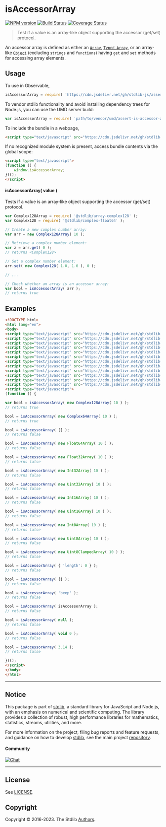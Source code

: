 <!--

@license Apache-2.0

Copyright (c) 2022 The Stdlib Authors.

Licensed under the Apache License, Version 2.0 (the "License");
you may not use this file except in compliance with the License.
You may obtain a copy of the License at

   http://www.apache.org/licenses/LICENSE-2.0

Unless required by applicable law or agreed to in writing, software
distributed under the License is distributed on an "AS IS" BASIS,
WITHOUT WARRANTIES OR CONDITIONS OF ANY KIND, either express or implied.
See the License for the specific language governing permissions and
limitations under the License.

-->

# isAccessorArray

[![NPM version][npm-image]][npm-url] [![Build Status][test-image]][test-url] [![Coverage Status][coverage-image]][coverage-url] <!-- [![dependencies][dependencies-image]][dependencies-url] -->

> Test if a value is an array-like object supporting the accessor (get/set) protocol.

<section class="intro">

An accessor array is defined as either an [`Array`][mdn-array], [`Typed Array`][mdn-typed-array], or an array-like [`Object`][mdn-object] (excluding `strings` and `functions`) having `get` and `set` methods for accessing array elements.

</section>

<!-- ./intro -->



<section class="usage">

## Usage

To use in Observable,

```javascript
isAccessorArray = require( 'https://cdn.jsdelivr.net/gh/stdlib-js/assert-is-accessor-array@v0.0.1-umd/browser.js' )
```

To vendor stdlib functionality and avoid installing dependency trees for Node.js, you can use the UMD server build:

```javascript
var isAccessorArray = require( 'path/to/vendor/umd/assert-is-accessor-array/index.js' )
```

To include the bundle in a webpage,

```html
<script type="text/javascript" src="https://cdn.jsdelivr.net/gh/stdlib-js/assert-is-accessor-array@v0.0.1-umd/browser.js"></script>
```

If no recognized module system is present, access bundle contents via the global scope:

```html
<script type="text/javascript">
(function () {
    window.isAccessorArray;
})();
</script>
```

#### isAccessorArray( value )

Tests if a value is an array-like object supporting the accessor (get/set) protocol.

```javascript
var Complex128Array = require( '@stdlib/array-complex128' );
var Complex128 = require( '@stdlib/complex-float64' );

// Create a new complex number array:
var arr = new Complex128Array( 10 );

// Retrieve a complex number element:
var z = arr.get( 0 );
// returns <Complex128>

// Set a complex number element:
arr.set( new Complex128( 1.0, 1.0 ), 0 );

// ...

// Check whether an array is an accessor array:
var bool = isAccessorArray( arr );
// returns true
```

</section>

<!-- /.usage -->

<section class="examples">

## Examples

<!-- eslint-disable object-curly-newline -->

<!-- eslint no-undef: "error" -->

```html
<!DOCTYPE html>
<html lang="en">
<body>
<script type="text/javascript" src="https://cdn.jsdelivr.net/gh/stdlib-js/array-int8@umd/browser.js"></script>
<script type="text/javascript" src="https://cdn.jsdelivr.net/gh/stdlib-js/array-uint8@umd/browser.js"></script>
<script type="text/javascript" src="https://cdn.jsdelivr.net/gh/stdlib-js/array-uint8c@umd/browser.js"></script>
<script type="text/javascript" src="https://cdn.jsdelivr.net/gh/stdlib-js/array-int16@umd/browser.js"></script>
<script type="text/javascript" src="https://cdn.jsdelivr.net/gh/stdlib-js/array-uint16@umd/browser.js"></script>
<script type="text/javascript" src="https://cdn.jsdelivr.net/gh/stdlib-js/array-int32@umd/browser.js"></script>
<script type="text/javascript" src="https://cdn.jsdelivr.net/gh/stdlib-js/array-uint32@umd/browser.js"></script>
<script type="text/javascript" src="https://cdn.jsdelivr.net/gh/stdlib-js/array-float32@umd/browser.js"></script>
<script type="text/javascript" src="https://cdn.jsdelivr.net/gh/stdlib-js/array-float64@umd/browser.js"></script>
<script type="text/javascript" src="https://cdn.jsdelivr.net/gh/stdlib-js/array-complex128@umd/browser.js"></script>
<script type="text/javascript" src="https://cdn.jsdelivr.net/gh/stdlib-js/array-complex64@umd/browser.js"></script>
<script type="text/javascript" src="https://cdn.jsdelivr.net/gh/stdlib-js/assert-is-accessor-array@v0.0.1-umd/browser.js"></script>
<script type="text/javascript">
(function () {

var bool = isAccessorArray( new Complex128Array( 10 ) );
// returns true

bool = isAccessorArray( new Complex64Array( 10 ) );
// returns true

bool = isAccessorArray( [] );
// returns false

bool = isAccessorArray( new Float64Array( 10 ) );
// returns false

bool = isAccessorArray( new Float32Array( 10 ) );
// returns false

bool = isAccessorArray( new Int32Array( 10 ) );
// returns false

bool = isAccessorArray( new Uint32Array( 10 ) );
// returns false

bool = isAccessorArray( new Int16Array( 10 ) );
// returns false

bool = isAccessorArray( new Uint16Array( 10 ) );
// returns false

bool = isAccessorArray( new Int8Array( 10 ) );
// returns false

bool = isAccessorArray( new Uint8Array( 10 ) );
// returns false

bool = isAccessorArray( new Uint8ClampedArray( 10 ) );
// returns false

bool = isAccessorArray( { 'length': 0 } );
// returns false

bool = isAccessorArray( {} );
// returns false

bool = isAccessorArray( 'beep' );
// returns false

bool = isAccessorArray( isAccessorArray );
// returns false

bool = isAccessorArray( null );
// returns false

bool = isAccessorArray( void 0 );
// returns false

bool = isAccessorArray( 3.14 );
// returns false

})();
</script>
</body>
</html>
```

</section>

<!-- /.examples -->

<!-- Section for related `stdlib` packages. Do not manually edit this section, as it is automatically populated. -->

<section class="related">

</section>

<!-- /.related -->

<!-- Section for all links. Make sure to keep an empty line after the `section` element and another before the `/section` close. -->


<section class="main-repo" >

* * *

## Notice

This package is part of [stdlib][stdlib], a standard library for JavaScript and Node.js, with an emphasis on numerical and scientific computing. The library provides a collection of robust, high performance libraries for mathematics, statistics, streams, utilities, and more.

For more information on the project, filing bug reports and feature requests, and guidance on how to develop [stdlib][stdlib], see the main project [repository][stdlib].

#### Community

[![Chat][chat-image]][chat-url]

---

## License

See [LICENSE][stdlib-license].


## Copyright

Copyright &copy; 2016-2023. The Stdlib [Authors][stdlib-authors].

</section>

<!-- /.stdlib -->

<!-- Section for all links. Make sure to keep an empty line after the `section` element and another before the `/section` close. -->

<section class="links">

[npm-image]: http://img.shields.io/npm/v/@stdlib/assert-is-accessor-array.svg
[npm-url]: https://npmjs.org/package/@stdlib/assert-is-accessor-array

[test-image]: https://github.com/stdlib-js/assert-is-accessor-array/actions/workflows/test.yml/badge.svg?branch=v0.0.1
[test-url]: https://github.com/stdlib-js/assert-is-accessor-array/actions/workflows/test.yml?query=branch:v0.0.1

[coverage-image]: https://img.shields.io/codecov/c/github/stdlib-js/assert-is-accessor-array/main.svg
[coverage-url]: https://codecov.io/github/stdlib-js/assert-is-accessor-array?branch=main

<!--

[dependencies-image]: https://img.shields.io/david/stdlib-js/assert-is-accessor-array.svg
[dependencies-url]: https://david-dm.org/stdlib-js/assert-is-accessor-array/main

-->

[chat-image]: https://img.shields.io/gitter/room/stdlib-js/stdlib.svg
[chat-url]: https://gitter.im/stdlib-js/stdlib/

[stdlib]: https://github.com/stdlib-js/stdlib

[stdlib-authors]: https://github.com/stdlib-js/stdlib/graphs/contributors

[umd]: https://github.com/umdjs/umd
[es-module]: https://developer.mozilla.org/en-US/docs/Web/JavaScript/Guide/Modules

[deno-url]: https://github.com/stdlib-js/assert-is-accessor-array/tree/deno
[umd-url]: https://github.com/stdlib-js/assert-is-accessor-array/tree/umd
[esm-url]: https://github.com/stdlib-js/assert-is-accessor-array/tree/esm
[branches-url]: https://github.com/stdlib-js/assert-is-accessor-array/blob/main/branches.md

[stdlib-license]: https://raw.githubusercontent.com/stdlib-js/assert-is-accessor-array/main/LICENSE

[mdn-array]: https://developer.mozilla.org/en-US/docs/Web/JavaScript/Reference/Global_Objects/Array

[mdn-typed-array]: https://developer.mozilla.org/en-US/docs/Web/JavaScript/Reference/Global_Objects/TypedArray

[mdn-object]: https://developer.mozilla.org/en-US/docs/Web/JavaScript/Reference/Global_Objects/Object

<!-- <related-links> -->

<!-- </related-links> -->

</section>

<!-- /.links -->
